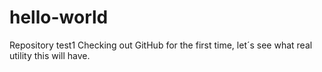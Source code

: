 # hello-world
Repository test1
Checking out GitHub for the first time, let´s see what real utility this will have.
